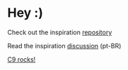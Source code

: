 # Hey :)

Check out the inspiration [repository](https://github.com/leobetosouza/JSNumberPuzzles)

Read the inspiration [discussion](https://www.facebook.com/groups/javascriptbrasil/permalink/328734297218270/) (pt-BR)

[C9 rocks!](https://c9.io/leocavalcante/puzzle)